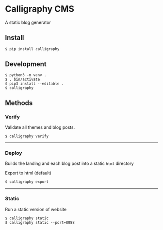 # Calligraphy CMS
A static blog generator

## Install
```bash
$ pip install calligraphy
```

## Development
```shell
$ python3 -m venv .
$ . bin/activate
$ pip3 install --editable .
$ calligraphy
```

## Methods

### Verify

Validate all themes and blog posts.

```shell
$ calligraphy verify
```

---

### Deploy
Builds the landing and each blog post into a static `html` directory

Export to html (default)

```shell
$ calligraphy export
```

---

### Static
Run a static version of website

```shell
$ calligraphy static
$ calligraphy static --port=8088
```
